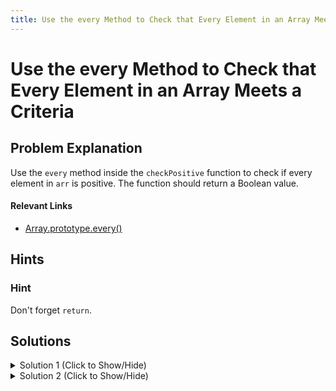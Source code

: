 ```yaml
---
title: Use the every Method to Check that Every Element in an Array Meets a Criteria
---
```

# Use the every Method to Check that Every Element in an Array Meets a Criteria

## Problem Explanation
Use the `every` method inside the `checkPositive` function to check if every element in `arr` is positive. The function should return a Boolean value.

#### Relevant Links
  - [Array.prototype.every()](https://developer.mozilla.org/en-US/docs/Web/JavaScript/Reference/Global_Objects/Array/every)

## Hints

### Hint
Don't forget `return`.

## Solutions

<details><summary>Solution 1 (Click to Show/Hide)</summary>

```javascript
function checkPositive(arr) {
  // Add your code below this line

  return arr.every(val => val > 0);
  // Add your code above this line
}
checkPositive([1, 2, 3, -4, 5]);
```
</details>

<details><summary>Solution 2 (Click to Show/Hide)</summary>

```javascript
function checkPositive(arr) {
  // Add your code below this line
  return arr.every(function(value) {
    return value > 0;
  });
  // Add your code above this line
}
checkPositive([1, 2, 3, -4, 5]);
```
</details>
